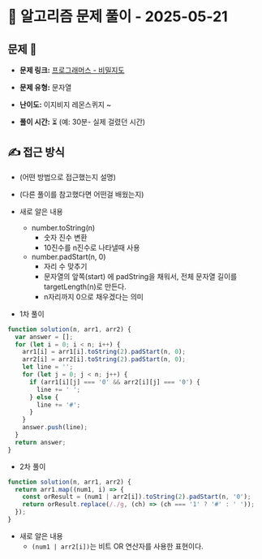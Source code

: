 # 📝 알고리즘 문제 풀이 - 2025-05-21

## 문제 📖

- **문제 링크:** [프로그래머스 - 비밀지도](https://school.programmers.co.kr/learn/courses/30/lessons/17681?language=javascript)

- **문제 유형:** 문자열

- **난이도:** 이지비지 레몬스퀴지 ~

- **풀이 시간:** ⏳ (예: 30분- 실제 걸렸던 시간)

## ✍ 접근 방식

- (어떤 방법으로 접근했는지 설명)
- (다른 풀이를 참고했다면 어떤걸 배웠는지)

- 새로 알은 내용

  - number.toString(n)
    - 숫자 진수 변환
    - 10진수를 n진수로 나타낼때 사용
  - number.padStart(n, 0)
    - 자리 수 맞추기
    - 문자열의 앞쪽(start) 에 padString을 채워서, 전체 문자열 길이를 targetLength(n)로 만든다.
    - n자리까지 0으로 채우겠다는 의미

- 1차 풀이

```ts
function solution(n, arr1, arr2) {
  var answer = [];
  for (let i = 0; i < n; i++) {
    arr1[i] = arr1[i].toString(2).padStart(n, 0);
    arr2[i] = arr2[i].toString(2).padStart(n, 0);
    let line = '';
    for (let j = 0; j < n; j++) {
      if (arr1[i][j] === '0' && arr2[i][j] === '0') {
        line += ' ';
      } else {
        line += '#';
      }
    }
    answer.push(line);
  }
  return answer;
}
```

- 2차 풀이

```ts
function solution(n, arr1, arr2) {
  return arr1.map((num1, i) => {
    const orResult = (num1 | arr2[i]).toString(2).padStart(n, '0');
    return orResult.replace(/./g, (ch) => (ch === '1' ? '#' : ' '));
  });
}
```

- 새로 알은 내용
  - `(num1 | arr2[i])`는 비트 OR 연산자를 사용한 표현이다.
